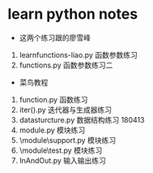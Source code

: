 # learn python notes

* 这两个练习跟的廖雪峰
1. learnfunctions-liao.py    函数参数练习
2. functions.py         函数参数练习二

* 菜鸟教程
1. function.py                函数练习
2. iter().py              迭代器与生成器练习
3. datasturcture.py        数据结构练习 180413
4. module.py        模块练习
5. \module\support.py      模块练习
6. \module\test.py         模块练习
7. InAndOut.py              输入输出练习
